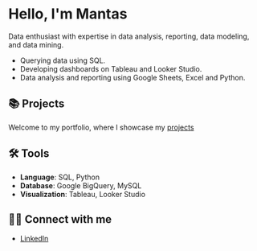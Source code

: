 # Hello, I'm Mantas

Data enthusiast with expertise in data analysis, reporting, data modeling, and data mining.

- Querying data using SQL.
- Developing dashboards on Tableau and Looker Studio.
- Data analysis and reporting using Google Sheets, Excel and Python.

## 📚 Projects

Welcome to my portfolio, where I showcase my [projects](https://github.com/MantasTech/Data-Portfolio)

## 🛠️ Tools

- **Language**: SQL, Python
- **Database**: Google BigQuery, MySQL
- **Visualization**: Tableau, Looker Studio

## 👋🏻 Connect with me

- [LinkedIn](https://www.linkedin.com/in/mantastech)
